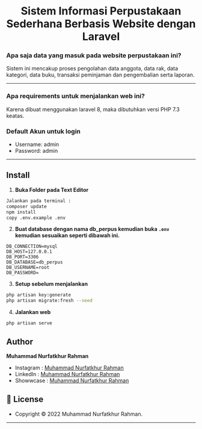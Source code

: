 <h1 align="center">Sistem Informasi Perpustakaan Sederhana Berbasis Website dengan Laravel</h1>

### Apa saja data yang masuk pada website perpustakaan ini?

Sistem ini mencakup proses pengolahan data anggota, data rak, data kategori, data buku, transaksi peminjaman dan pengembalian serta laporan.

---

### Apa requirements untuk menjalankan web ini?

Karena dibuat menggunakan laravel 8, maka dibutuhkan versi PHP 7.3 keatas.

### Default Akun untuk login

-   Username: admin
-   Password: admin

---

## Install

1. **Buka Folder pada Text Editor**

```bash
Jalankan pada terminal :
composer update
npm install
copy .env.example .env
```

2. **Buat database dengan nama db_perpus kemudian buka `.env` kemudian sesuaikan seperti dibawah ini.**

```
DB_CONNECTION=mysql
DB_HOST=127.0.0.1
DB_PORT=3306
DB_DATABASE=db_perpus
DB_USERNAME=root
DB_PASSWORD=
```

3. **Setup sebelum menjalankan**

```bash
php artisan key:generate
php artisan migrate:fresh --seed
```

4. **Jalankan web**

```command
php artisan serve
```

## Author

**Muhammad Nurfatkhur Rahman**

-   Instagram : <a href="https://www.instagram.com/mhmd.zaka/"> Muhammad Nurfatkhur Rahman</a>
-   LinkedIn : <a href="https://www.linkedin.com/in/mhmd-nurfat/"> Muhammad Nurfatkhur Rahman</a>
-   Showwcase : <a href="https://www.showwcase.com/mhmdnurf"> Muhammad Nurfatkhur Rahman</a>

## 📝 License

-   Copyright © 2022 Muhammad Nurfatkhur Rahman.

---
